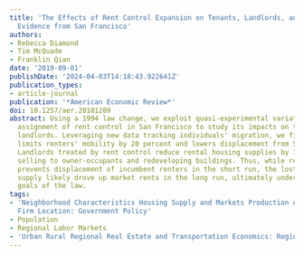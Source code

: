 ```yaml
---
title: 'The Effects of Rent Control Expansion on Tenants, Landlords, and Inequality:
  Evidence from San Francisco'
authors:
- Rebecca Diamond
- Tim McQuade
- Franklin Qian
date: '2019-09-01'
publishDate: '2024-04-03T14:18:43.922641Z'
publication_types:
- article-journal
publication: '*American Economic Review*'
doi: 10.1257/aer.20181289
abstract: Using a 1994 law change, we exploit quasi-experimental variation in the
  assignment of rent control in San Francisco to study its impacts on tenants and
  landlords. Leveraging new data tracking individuals' migration, we find rent control
  limits renters' mobility by 20 percent and lowers displacement from San Francisco.
  Landlords treated by rent control reduce rental housing supplies by 15 percent by
  selling to owner-occupants and redeveloping buildings. Thus, while rent control
  prevents displacement of incumbent renters in the short run, the lost rental housing
  supply likely drove up market rents in the long run, ultimately undermining the
  goals of the law.
tags:
- 'Neighborhood Characteristics Housing Supply and Markets Production Analysis and
  Firm Location: Government Policy'
- Population
- Regional Labor Markets
- 'Urban Rural Regional Real Estate and Transportation Economics: Regional Migration'
---
```

